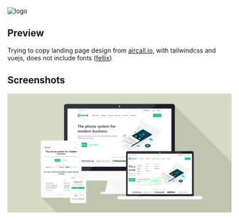 ![logo](https://images.ctfassets.net/0kz5nrpxuzuo/51NAhmYFcgHBV2hhQIBVzc/8b7f6d588507b02e70a283ca5c0e7a53/aircall-logo.svg)

## Preview

Trying to copy landing page design from [aircall.io](https://aircall.io), with tailwindcss and vuejs, 
does not include fonts ([fellix](https://displaay.net/typeface/fellix/)) 

## Screenshots

![logo](https://raw.githubusercontent.com/kamaludin21/rebuild-aircall/master/public/images/mockup.jpg
)
